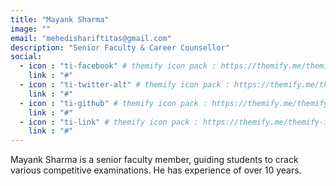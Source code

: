 ```yaml
---
title: "Mayank Sharma"
image: ""
email: "mehedishariftitas@gmail.com"
description: "Senior Faculty & Career Counsellor"
social:
  - icon : "ti-facebook" # themify icon pack : https://themify.me/themify-icons
    link : "#"
  - icon : "ti-twitter-alt" # themify icon pack : https://themify.me/themify-icons
    link : "#"
  - icon : "ti-github" # themify icon pack : https://themify.me/themify-icons
    link : "#"
  - icon : "ti-link" # themify icon pack : https://themify.me/themify-icons
    link : "#"
---
```


Mayank Sharma is a senior faculty member, guiding students to crack various competitive examinations. He has experience of over 10 years. 